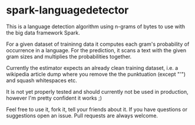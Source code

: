# spark-languagedetector 

This is a language detection algorithm using n-grams of bytes to use with the big data framework Spark.  

For a given dataset of traininng data it computes each gram's probability of occurrence in a language. For the prediction, it
scans a text with the given gram sizes and multiplies the probabilities together. 

Currently the estimator expects an already clean training dataset, i.e. a wikipedia article dump where you remove the the punktuation (except "'") and squash whitespaces etc.

It is not yet properly tested and should currently not be used in production, however I'm pretty confident it works ;)


Feel free to use it, fork it, tell your friends about it. If you have questions or suggestions open an issue. 
Pull requests are always welcome.

